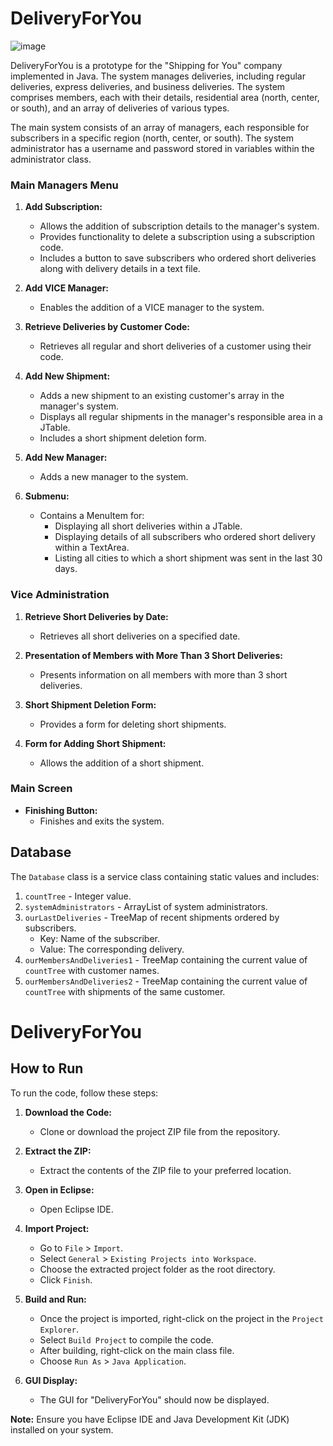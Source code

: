 # DeliveryForYou
![image](https://github.com/Mariaorabi/Delivery_for_you/assets/143322072/e95268ed-79a4-4380-b95f-c8c66c718b69)


DeliveryForYou is a prototype for the "Shipping for You" company implemented in Java. The system manages deliveries, including regular deliveries, express deliveries, and business deliveries. The system comprises members, each with their details, residential area (north, center, or south), and an array of deliveries of various types.

The main system consists of an array of managers, each responsible for subscribers in a specific region (north, center, or south). The system administrator has a username and password stored in variables within the administrator class.

### Main Managers Menu

1. **Add Subscription:**
   - Allows the addition of subscription details to the manager's system.
   - Provides functionality to delete a subscription using a subscription code.
   - Includes a button to save subscribers who ordered short deliveries along with delivery details in a text file.

2. **Add VICE Manager:**
   - Enables the addition of a VICE manager to the system.

3. **Retrieve Deliveries by Customer Code:**
   - Retrieves all regular and short deliveries of a customer using their code.

4. **Add New Shipment:**
   - Adds a new shipment to an existing customer's array in the manager's system.
   - Displays all regular shipments in the manager's responsible area in a JTable.
   - Includes a short shipment deletion form.

5. **Add New Manager:**
   - Adds a new manager to the system.

6. **Submenu:**
   - Contains a MenuItem for:
      - Displaying all short deliveries within a JTable.
      - Displaying details of all subscribers who ordered short delivery within a TextArea.
      - Listing all cities to which a short shipment was sent in the last 30 days.

### Vice Administration

1. **Retrieve Short Deliveries by Date:**
   - Retrieves all short deliveries on a specified date.

2. **Presentation of Members with More Than 3 Short Deliveries:**
   - Presents information on all members with more than 3 short deliveries.

3. **Short Shipment Deletion Form:**
   - Provides a form for deleting short shipments.

4. **Form for Adding Short Shipment:**
   - Allows the addition of a short shipment.

### Main Screen

- **Finishing Button:**
   - Finishes and exits the system.

## Database 

The `Database` class is a service class containing static values and includes:

1. `countTree` - Integer value.
2. `systemAdministrators` - ArrayList of system administrators.
3. `ourLastDeliveries` - TreeMap of recent shipments ordered by subscribers.
   - Key: Name of the subscriber.
   - Value: The corresponding delivery.
4. `ourMembersAndDeliveries1` - TreeMap containing the current value of `countTree` with customer names.
5. `ourMembersAndDeliveries2` - TreeMap containing the current value of `countTree` with shipments of the same customer.

# DeliveryForYou


## How to Run

To run the code, follow these steps:

1. **Download the Code:**
   - Clone or download the project ZIP file from the repository.

2. **Extract the ZIP:**
   - Extract the contents of the ZIP file to your preferred location.

3. **Open in Eclipse:**
   - Open Eclipse IDE.

4. **Import Project:**
   - Go to `File` > `Import`.
   - Select `General` > `Existing Projects into Workspace`.
   - Choose the extracted project folder as the root directory.
   - Click `Finish`.

5. **Build and Run:**
   - Once the project is imported, right-click on the project in the `Project Explorer`.
   - Select `Build Project` to compile the code.
   - After building, right-click on the main class file.
   - Choose `Run As` > `Java Application`.

6. **GUI Display:**
   - The GUI for "DeliveryForYou" should now be displayed.

**Note:** Ensure you have Eclipse IDE and Java Development Kit (JDK) installed on your system.



